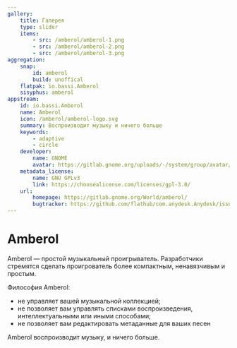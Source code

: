 ```yaml
---
gallery:
    title: Галерея
    type: slider
    items:
        - src: /amberol/amberol-1.png
        - src: /amberol/amberol-2.png
        - src: /amberol/amberol-3.png
aggregation:
    snap:
        id: amberol
        build: unoffical
    flatpak: io.bassi.Amberol
    sisyphus: amberol
appstream:
    id: io.bassi.Amberol
    name: Amberol
    icon: /amberol/amberol-logo.svg
    summary: Воспроизводит музыку и ничего больше
    keywords:
        - adaptive
        - circle
    developer:
        name: GNOME
        avatar: https://gitlab.gnome.org/uploads/-/system/group/avatar/8/gnomelogo.png?width=48
    metadata_license:
        name: GNU GPLv3
        link: https://choosealicense.com/licenses/gpl-3.0/
    url:
        homepage: https://gitlab.gnome.org/World/amberol/
        bugtracker: https://github.com/flathub/com.anydesk.Anydesk/issues
---
```


# Amberol

Amberol — простой музыкальный проигрыватель. Разработчики стремятся сделать проигрователь более компактным, ненавязчивым и простым.

Философия Amberol:

- не управляет вашей музыкальной коллекцией;
- не позволяет вам управлять списками воспроизведения, интеллектуальными или иными способами;
- не позволяет вам редактировать метаданные для ваших песен

Amberol воспроизводит музыку, и ничего больше.

<AGWGallery />

<!--@include: @apps/_parts/install/content-repo.md-->
<!--@include: @apps/_parts/install/content-flatpak.md-->
<!--@include: @apps/_parts/install/content-snap.md-->
